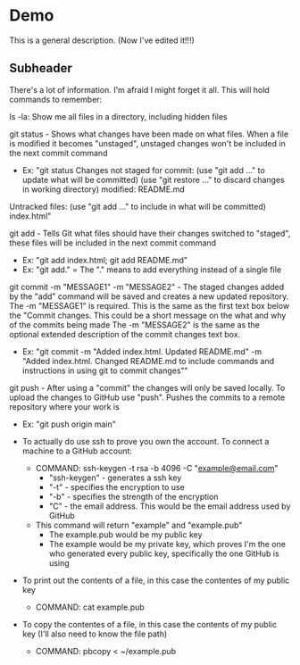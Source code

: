 # Demo

This is a general description.
(Now I've edited it!!!)

## Subheader

There's a lot of information. I'm afraid I might forget it all.
This will hold commands to remember:

ls -la: Show me all files in a directory, including hidden files

git status - Shows what changes have been made on what files. When a file is modified it becomes "unstaged", unstaged changes won't be included in the next commit command
- Ex: "git status
Changes not staged for commit:
  (use "git add <file>..." to update what will be committed)
  (use "git restore <file>..." to discard changes in working directory)
        modified:   README.md

Untracked files:
  (use "git add <file>..." to include in what will be committed)
        index.html"

git add - Tells Git what files should have their changes switched to "staged", these files will be included in the next commit command
- Ex: "git add index.html; git add README.md"
- Ex: "git add." = The "." means to add everything instead of a single file

git commit -m "MESSAGE1" -m "MESSAGE2" - The staged changes added by the "add" command will be saved and creates a new updated repository. 
The -m "MESSAGE1" is required. This is the same as the first text box below the "Commit changes. This could be a short message on the what and why of the commits being made
The -m "MESSAGE2" is the same as the optional extended description of the commit changes text box.
- Ex: "git commit -m "Added index.html. Updated README.md" -m "Added index.html. Changed README.md to include commands and instructions in using git to commit changes""

git push - After using a "commit" the changes will only be saved locally. To upload the changes to GitHub use "push". Pushes the commits to a remote repository where your work is
- Ex: "git push origin main"

 - To actually do use ssh to prove you own the account. To connect a machine to a GitHub account:
   - COMMAND: ssh-keygen -t rsa -b 4096 -C "example@email.com"
     - "ssh-keygen" - generates a ssh key
     - "-t" - specifies the encryption to use
     - "-b" - specifies the strength of the encryption
     - "C" - the email address. This would be the email address used by GitHub
   - This command will return "example" and "example.pub"
     - The example.pub would be my public key
     - The example would be my private key, which proves I'm the one who generated every public key, specifically the one GitHub is using
- To print out the contents of a file, in this case the contentes of my public key
  - COMMAND: cat example.pub
- To copy the contentes of a file, in this case the contents of my public key (I'll also need to know the file path)
  - COMMAND: pbcopy < ~/example.pub